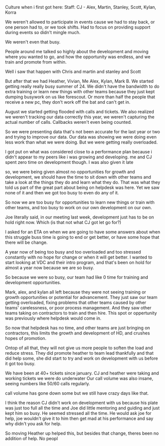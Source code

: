 Culture when i first got here: 
Staff: CJ - Alex, Martin, Stanley, Scott, Kylan, Korra

We weren't allowed to participate in events cause we had to stay back, or one person had to, or we took shifts. Had to focus on providing support during events so didn't mingle much.

We weren't even that busy. 

People around me talked so highly about the development and moving where you wanted to go, and how the opportunity was endless, and we train and promote from within.

Well i saw that happen with Chris and martin and stanley and Scott

But after that we had Heather, Vivian, Me Alex, Kylan, Mark B.
We started getting really really busy summer of 24. 
We didn't have the bandwidth to do extra training or learn new things with other teams because they just kept dumping busywork on us like forescout. Or more than half the people that receive a new pc, they don't work off the bat and can't get in.

August we started getting flooded with calls and tickets.
We also realized we weren't tracking our data correctly this year, we weren't capturing the actual number of calls. Callbacks weren't even being counted.

So we were presenting data that's not been accurate for the last year or two and trying to improve our data. Our data was showing we were doing even less work than what we were doing. But we were getting really overloaded.

I got put on what was considered close to a performance plan because i didn't appear to my peers like i was growing and developing. 
me and CJ spent zero time on development though. 
I was also given it late

so, we were being given almost no opportunities for growth and development, we should have the time to sit down with other teams and take a look at the things they do and learn what they do. That was what they told us part of the great part about being on helpdesk was here. Yet we saw none of it and then we got too busy to even do any of it.

So now we are too busy for opportunities to learn new things or train with other teams, and too busy to work on our own development on our own. 

Joe literally said, in our meeting last week, development just has to be on hold right now. Which (is that not what CJ got let go for?)

 I asked for an ETA on when we are going to have some answers about when this struggle buss time is going to end or get better, or have some hope that there will be change.

A year now of being too busy and too overloaded and too stressed constantly with no hope for change or when it will get better. I wanted to start looking at VDC and their intro program, and that's been on hold for almost a year now because we are so busy.

So because we were so busy, our team had like 0 time for training and development opportunities. 

Mark, alex, and kylan all left because they were not seeing training or growth opportunities or potential for advancement. 
They just saw our team getting overloaded, fixing problems that other teams caused by other teams' carelessness, or poor process management.
And they saw other teams taking on contractors to train and then hire. This spot or oppertunity was previously where helpdesk would come in.

So now that helpdesk has no time, and other teams are just bringing on contractors, this limits the growth and development of HD, and crushes hopes of promotion.

Ontop of all that, they will not give us more people to soften the load and reduce stress. They did promote heather to team lead thankfully and that did help some, she did start to try and work on development with us before it got too busy.

We have been at 40+ tickets since january. 
CJ and heather were taking and working tickets we were do underwater
Our call volume was also insane, seeing numbers like 50/60 calls regularly.

call volume has gone down some but we still have crazy days like that. 

I think the reason CJ didn't work on development with us because his plate was just too full all the time and Joe did little mentoring and guiding and just kept him so busy. He seemed stressed all the time. He would ask joe for help, joe wouldn't give it to him then get mad at his performance and say why didn't you ask for help.

So moving Heather up helped this, but besides that change, theres been no addition of help. No peopl




